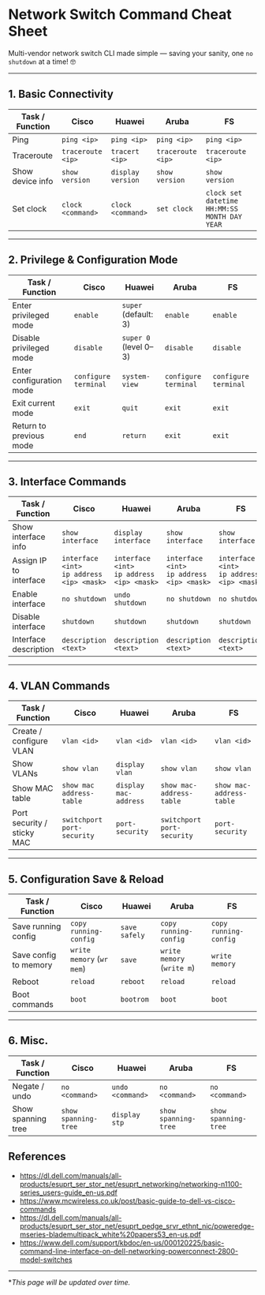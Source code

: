 # Network Switch Command Cheat Sheet
Multi-vendor network switch CLI made simple — saving your sanity, one `no shutdown` at a time! 🤓

---

## 1. Basic Connectivity
| Task / Function        | Cisco          | Huawei           | Aruba          | FS |
|------------------------|---------------|-----------------|----------------|----|
| Ping                   | `ping <ip>`   | `ping <ip>`     | `ping <ip>`    | `ping <ip>` |
| Traceroute             | `traceroute <ip>` | `tracert <ip>` | `traceroute <ip>` | `traceroute <ip>` |
| Show device info       | `show version` | `display version` | `show version` | `show version` |
| Set clock              | `clock <command>` | `clock <command>` | `set clock` | `clock set datetime HH:MM:SS MONTH DAY YEAR` |

---

## 2. Privilege & Configuration Mode
| Task / Function              | Cisco          | Huawei           | Aruba          | FS |
|-------------------------------|---------------|-----------------|----------------|----|
| Enter privileged mode        | `enable`       | `super` (default: 3) | `enable`       | `enable` |
| Disable privileged mode      | `disable`      | `super 0` (level 0–3) | `disable`     | `disable` |
| Enter configuration mode     | `configure terminal` | `system-view` | `configure terminal` | `configure terminal` |
| Exit current mode            | `exit`         | `quit`          | `exit`          | `exit` |
| Return to previous mode      | `end`          | `return`        | `exit`          | `exit` |

---

## 3. Interface Commands
| Task / Function               | Cisco                  | Huawei             | Aruba                | FS |
|-------------------------------|-----------------------|------------------|--------------------|----|
| Show interface info           | `show interface`       | `display interface` | `show interface`  | `show interface` |
| Assign IP to interface        | `interface <int>` <br>`ip address <ip> <mask>` | `interface <int>` <br>`ip address <ip> <mask>` | `interface <int>` <br>`ip address <ip> <mask>` | `interface <int>` <br>`ip address <ip> <mask>` |
| Enable interface              | `no shutdown`          | `undo shutdown`   | `no shutdown`       | `no shutdown` |
| Disable interface             | `shutdown`             | `shutdown`        | `shutdown`          | `shutdown` |
| Interface description         | `description <text>`   | `description <text>` | `description <text>` | `description <text>` |

---

## 4. VLAN Commands
| Task / Function               | Cisco                  | Huawei             | Aruba                | FS |
|-------------------------------|-----------------------|------------------|--------------------|----|
| Create / configure VLAN       | `vlan <id>`           | `vlan <id>`       | `vlan <id>`         | `vlan <id>` |
| Show VLANs                     | `show vlan`           | `display vlan`    | `show vlan`         | `show vlan` |
| Show MAC table                 | `show mac address-table` | `display mac-address` | `show mac-address-table` | `show mac-address-table` |
| Port security / sticky MAC     | `switchport port-security` | `port-security`  | `switchport port-security` | `port-security` |

---

## 5. Configuration Save & Reload
| Task / Function               | Cisco                  | Huawei             | Aruba                | FS |
|-------------------------------|-----------------------|------------------|--------------------|----|
| Save running config           | `copy running-config`  | `save safely`     | `copy running-config` | `copy running-config` |
| Save config to memory         | `write memory` (`wr mem`) | `save`           | `write memory` (`write m`) | `write memory` |
| Reboot                        | `reload`               | `reboot`          | `reload`           | `reload` |
| Boot commands                 | `boot`                 | `bootrom`         | `boot`             | `boot` |

---

## 6. Misc.
| Task / Function               | Cisco                  | Huawei             | Aruba                | FS |
|-------------------------------|-----------------------|------------------|--------------------|----|
| Negate / undo                 | `no <command>`        | `undo <command>`  | `no <command>`     | `no <command>` |
| Show spanning tree            | `show spanning-tree`  | `display stp`     | `show spanning-tree` | `show spanning-tree` |

## References
- https://dl.dell.com/manuals/all-products/esuprt_ser_stor_net/esuprt_networking/networking-n1100-series_users-guide_en-us.pdf
- https://www.mcwireless.co.uk/post/basic-guide-to-dell-vs-cisco-commands
- https://dl.dell.com/manuals/all-products/esuprt_ser_stor_net/esuprt_pedge_srvr_ethnt_nic/poweredge-mseries-blademultipack_white%20papers53_en-us.pdf
- https://www.dell.com/support/kbdoc/en-us/000120225/basic-command-line-interface-on-dell-networking-powerconnect-2800-model-switches

---

\**This page will be updated over time.*
